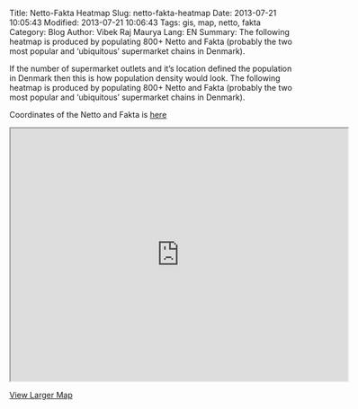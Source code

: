 Title: Netto-Fakta Heatmap
Slug: netto-fakta-heatmap
Date: 2013-07-21 10:05:43
Modified: 2013-07-21 10:06:43
Tags: gis, map, netto, fakta
Category: Blog 
Author: Vibek Raj Maurya 
Lang: EN
Summary: The following heatmap is produced by populating 800+ Netto and Fakta (probably the two most popular and ‘ubiquitous’ supermarket chains in Denmark).

If the number of supermarket outlets and it’s location defined the population in Denmark then this is how population density would look. The following heatmap is produced by populating 800+ Netto and Fakta (probably the two most popular and ‘ubiquitous’ supermarket chains in Denmark).  
  
 Coordinates of the Netto and Fakta is [here](http://goo.gl/gEcP0v "Netto Fakta - rvibek")

<iframe height="450" src="https://www.openheatmap.com/embed.html?map=FunambuloesHerlsAkebi" width="600"></iframe>

[View Larger Map](http://www.openheatmap.com/view.html?map=FunambuloesHerlsAkebi "Netto-Fakta HeatMap - rvibek")



